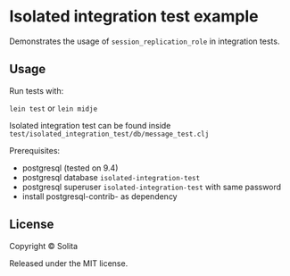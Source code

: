 # Isolated integration test example

Demonstrates the usage of `session_replication_role` in integration tests.

## Usage

Run tests with:

`lein test` or `lein midje`

Isolated integration test can be found inside `test/isolated_integration_test/db/message_test.clj`

Prerequisites:

- postgresql (tested on 9.4)
- postgresql database `isolated-integration-test`
- postgresql superuser `isolated-integration-test` with same password
- install postgresql-contrib-<version> as dependency

## License

Copyright © Solita

Released under the MIT license.

